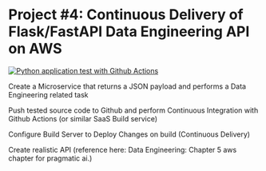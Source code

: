 # Project #4: Continuous Delivery of Flask/FastAPI Data Engineering API on AWS

[![Python application test with Github Actions](https://github.com/nogibjj/Project4_FastAPI_YZ/actions/workflows/main.yml/badge.svg?branch=main)](https://github.com/nogibjj/Project4_FastAPI_YZ/actions/workflows/main.yml)


Create a Microservice that returns a JSON payload and performs a Data Engineering related task

Push tested source code to Github and perform Continuous Integration with Github Actions (or similar SaaS Build service)

Configure Build Server to Deploy Changes on build (Continuous Delivery)

Create realistic API (reference here: Data Engineering: Chapter 5 aws chapter for pragmatic ai.)
